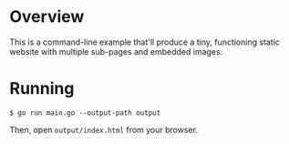 # Overview

This is a command-line example that'll produce a tiny, functioning static website with multiple sub-pages and embedded images.

# Running

```
$ go run main.go --output-path output
```

Then, open `output/index.html` from your browser.
